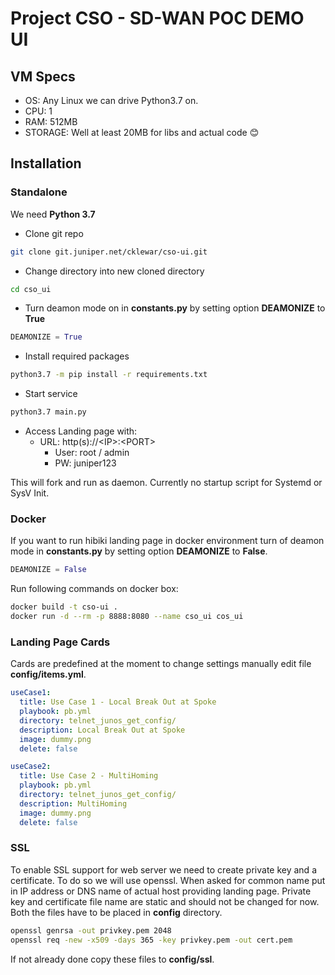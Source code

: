 # Project CSO - SD-WAN POC DEMO UI #

## VM Specs ##

- OS: Any Linux we can drive Python3.7 on.
- CPU: 1
- RAM: 512MB
- STORAGE: Well at least 20MB for libs and actual code 😊

## Installation ##

### Standalone ###
We need __Python 3.7__

- Clone git repo 

```bash
git clone git.juniper.net/cklewar/cso-ui.git
```
- Change directory into new cloned directory

```bash
cd cso_ui
```

- Turn deamon mode on in __constants.py__ by setting option  __DEAMONIZE__ to __True__

```python
DEAMONIZE = True
``` 

- Install required packages

```bash
python3.7 -m pip install -r requirements.txt
```
- Start service

```bash
python3.7 main.py
```

- Access Landing page with:
  + URL: http(s)://\<IP>:\<PORT>
    * User: root / admin
    * PW: juniper123

This will fork and run as daemon. Currently no startup script for Systemd or SysV Init.

### Docker ###
If you want to run hibiki landing page in docker environment turn of deamon mode in __constants.py__ by setting option 
__DEAMONIZE__ to __False__.

```python
DEAMONIZE = False
``` 
Run following commands on docker box:
```bash
docker build -t cso-ui .
docker run -d --rm -p 8888:8080 --name cso_ui cos_ui
```

### Landing Page Cards ###

Cards are predefined at the moment to change settings manually edit file __config/items.yml__.

```yaml
useCase1:
  title: Use Case 1 - Local Break Out at Spoke
  playbook: pb.yml
  directory: telnet_junos_get_config/
  description: Local Break Out at Spoke
  image: dummy.png
  delete: false

useCase2:
  title: Use Case 2 - MultiHoming
  playbook: pb.yml
  directory: telnet_junos_get_config/
  description: MultiHoming
  image: dummy.png
  delete: false
```

### SSL ###
To enable SSL support for web server we need to create private key and a certificate. To do so we will use openssl.
When asked for common name put in IP address or DNS name of actual host providing landing page.
Private key and certificate file name are static and should not be changed for now. Both the files have to be placed in
__config__ directory.

```bash
openssl genrsa -out privkey.pem 2048
openssl req -new -x509 -days 365 -key privkey.pem -out cert.pem
```

If not already done copy these files to __config/ssl__.